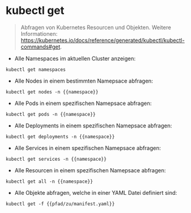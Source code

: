 # kubectl get

> Abfragen von Kubernetes Resourcen und Objekten.
> Weitere Informationen: <https://kubernetes.io/docs/reference/generated/kubectl/kubectl-commands#get>.

- Alle Namespaces im aktuellen Cluster anzeigen:

`kubectl get namespaces`

- Alle Nodes in einem bestimmten Namepsace abfragen:

`kubectl get nodes -n {{namespace}}`

- Alle Pods in einem spezifischen Namepsace abfragen:

`kubectl get pods -n {{namespace}}`

- Alle Deployments in einem spezifischen Namepsace abfragen:

`kubectl get deployments -n {{namespace}}`

- Alle Services in einem spezifischen Namepsace abfragen:

`kubectl get services -n {{namespace}}`

- Alle Resourcen in einem spezifischen Namepsace abfragen:

`kubectl get all -n {{namespace}}`

- Alle Objekte abfragen, welche in einer YAML Datei definiert sind:

`kubectl get -f {{pfad/zu/manifest.yaml}}`
